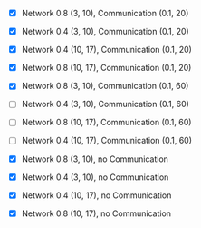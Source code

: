 - [x] Network 0.8 (3, 10), Communication (0.1, 20)
- [x] Network 0.4 (3, 10), Communication (0.1, 20)
- [x] Network 0.4 (10, 17), Communication (0.1, 20)
- [x] Network 0.8 (10, 17), Communication (0.1, 20)
- [x] Network 0.8 (3, 10), Communication (0.1, 60)

- [ ] Network 0.4 (3, 10), Communication (0.1, 60)
- [ ] Network 0.8 (10, 17), Communication (0.1, 60)
- [ ] Network 0.4 (10, 17), Communication (0.1, 60)


- [x] Network 0.8 (3, 10), no Communication
- [x] Network 0.4 (3, 10), no Communication
- [x] Network 0.4 (10, 17), no Communication
- [x] Network 0.8 (10, 17), no Communication